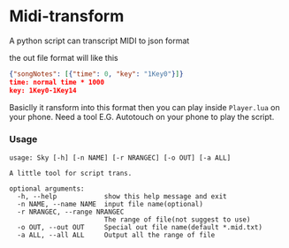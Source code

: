 # Midi-transform
A python script can transcript MIDI to json format

the out file format will like this

```json
{"songNotes": [{"time": 0, "key": "1Key0"}]}
time: normal time * 1000
key: 1Key0-1Key14
```

Basiclly it ransform into this format then you can play inside `Player.lua` on your phone. Need a tool E.G. Autotouch on your phone to play the script.

### Usage

```
usage: Sky [-h] [-n NAME] [-r NRANGEC] [-o OUT] [-a ALL]

A little tool for script trans.

optional arguments:
  -h, --help            show this help message and exit
  -n NAME, --name NAME  input file name(optional)
  -r NRANGEC, --range NRANGEC
                        The range of file(not suggest to use)
  -o OUT, --out OUT     Special out file name(default *.mid.txt)
  -a ALL, --all ALL     Output all the range of file
```

